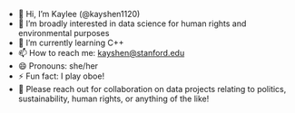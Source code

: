 - 👋 Hi, I’m Kaylee (@kayshen1120)
- 👀 I’m broadly interested in data science for human rights and environmental purposes
- 🌱 I’m currently learning C++ 
- 📫 How to reach me: kayshen@stanford.edu
- 😄 Pronouns: she/her
- ⚡ Fun fact: I play oboe!
- 💞️ Please reach out for collaboration on data projects relating to politics, sustainability, human rights, or anything of the like!

<!---
kayshen1120/kayshen1120 is a ✨ special ✨ repository because its `README.md` (this file) appears on your GitHub profile.
You can click the Preview link to take a look at your changes.
--->
